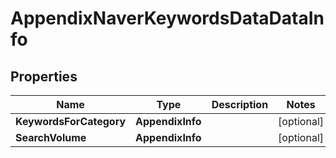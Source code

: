 # AppendixNaverKeywordsDataDataInfo


## Properties

| Name | Type | Description | Notes |
|------------ | ------------- | ------------- | -------------|
**KeywordsForCategory** | **AppendixInfo** |  |[optional]|
**SearchVolume** | **AppendixInfo** |  |[optional]|